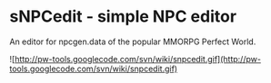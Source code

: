 # sNPCedit - simple NPC editor #

An editor for npcgen.data of the popular MMORPG Perfect World.

![http://pw-tools.googlecode.com/svn/wiki/snpcedit.gif](http://pw-tools.googlecode.com/svn/wiki/snpcedit.gif)